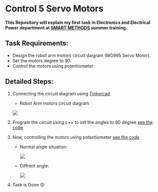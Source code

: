 # Control 5 Servo Motors
**This Repository will explain my first task in Electronics and Electrical Power department at [SMART METHODS](https://github.com/smart-methods) summer training.**

## Task Requirements: 
  - Design the robot arm motors circuit daigram (MG995 Servo Motor).
  - Set the motors degree to 90.
  - Control the motors using potentiometer.

## Detailed Steps:
1. Connecting the circuit diagram using [Tinkercad](https://www.tinkercad.com).
   * Robot Arm motors circuit diagram 

    ![](https://github.com/mo7ammed-saleh/Control_5_Servo_Motors/blob/main/Circuit%20Wiring/1-%20Robot%20Arm%20Circuit%20Wiring.PNG)
    
2. Program the circuit using c++ to set the angles to 90 degree [see the code](https://github.com/mo7ammed-saleh/Control_5_Servo_Motors/blob/main/Code/Move%20servo%20to%2090%20degree.ino)

3. Now, controlling the motors using potentiometer [see the code](https://github.com/mo7ammed-saleh/Control_5_Servo_Motors/blob/main/Code/control_5_servo_motor_with_potentiometer_1.ino)

   * Normal angle situation:

      ![](https://github.com/mo7ammed-saleh/Control_5_Servo_Motors/blob/main/Circuit%20Wiring/2-%20Circuit%20Wiring%20with%20potentiometer.PNG)
      
   * Diffrent angle:
   
      ![](https://github.com/mo7ammed-saleh/Control_5_Servo_Motors/blob/main/Circuit%20Wiring/3-%20Different%20Angles.PNG)
      
  4. Task is Done :heart_eyes:
